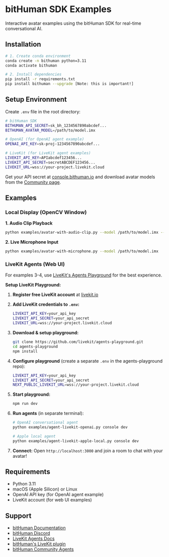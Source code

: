 # bitHuman SDK Examples

Interactive avatar examples using the bitHuman SDK for real-time conversational AI.

## Installation

```bash
# 1. Create conda environment
conda create -n bithuman python=3.11
conda activate bithuman

# 2. Install dependencies
pip install -r requirements.txt
pip install bithuman --upgrade [Note: this is important!]
```

## Setup Environment

Create `.env` file in the root directory:
```bash
# bitHuman SDK
BITHUMAN_API_SECRET=sk_bh_1234567890abcdef...
BITHUMAN_AVATAR_MODEL=/path/to/model.imx

# OpenAI (for OpenAI agent example)
OPENAI_API_KEY=sk-proj-1234567890abcdef...

# LiveKit (for LiveKit agent examples)
LIVEKIT_API_KEY=APIabcdef123456...
LIVEKIT_API_SECRET=secretABCDEF123456...
LIVEKIT_URL=wss://your-project.livekit.cloud
```

Get your API secret at <a href="https://console.bithuman.io" target="_blank">console.bithuman.io</a> and download avatar models from the <a href="https://console.bithuman.io/#community" target="_blank">Community page</a>.

## Examples

### Local Display (OpenCV Window)

**1. Audio Clip Playback**
```bash
python examples/avatar-with-audio-clip.py --model /path/to/model.imx --audio-file /path/to/audio.wav
```

**2. Live Microphone Input**
```bash
python examples/avatar-with-microphone.py --model /path/to/model.imx
```

### LiveKit Agents (Web UI)

For examples 3-4, use <a href="https://github.com/livekit/agents-playground/" target="_blank">LiveKit's Agents Playground</a> for the best experience.

**Setup LiveKit Playground:**

1. **Register free LiveKit account** at <a href="https://livekit.io" target="_blank">livekit.io</a>

2. **Add LiveKit credentials to `.env`:**
   ```bash
   LIVEKIT_API_KEY=your_api_key
   LIVEKIT_API_SECRET=your_api_secret
   LIVEKIT_URL=wss://your-project.livekit.cloud
   ```

3. **Download & setup playground:**
   ```bash
   git clone https://github.com/livekit/agents-playground.git
   cd agents-playground
   npm install
   ```

4. **Configure playground** (create a separate `.env` in the agents-playground repo):
   ```bash
   LIVEKIT_API_KEY=your_api_key
   LIVEKIT_API_SECRET=your_api_secret
   NEXT_PUBLIC_LIVEKIT_URL=wss://your-project.livekit.cloud
   ```

5. **Start playground:**
   ```bash
   npm run dev
   ```

6. **Run agents** (in separate terminal):
   ```bash
   # OpenAI conversational agent
   python examples/agent-livekit-openai.py console dev
   
   # Apple local agent
   python examples/agent-livekit-apple-local.py console dev
   ```

7. **Connect:** Open `http://localhost:3000` and join a room to chat with your avatar!

## Requirements

- Python 3.11
- macOS (Apple Silicon) or Linux
- OpenAI API key (for OpenAI agent example)
- LiveKit account (for web UI examples)

## Support
- <a href="https://docs.bithuman.io" target="_blank">bitHuman Documentation</a>
- <a href="https://discord.gg/yM7wRRqu" target="_blank">bitHuman Discord</a>
- <a href="https://docs.livekit.io/agents" target="_blank">LiveKit Agents Docs</a>
- <a href="https://docs.livekit.io/agents/integrations/avatar/bithuman/" target="_blank">bitHuman's LiveKit plugin</a>
- <a href="https://console.bithuman.io/#community" target="_blank">bitHuman Community Agents</a>
